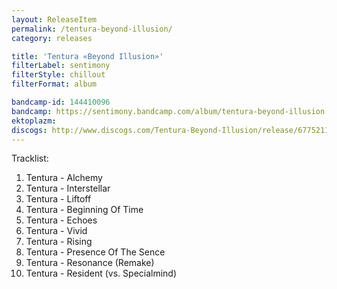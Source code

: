 ```yaml
---
layout: ReleaseItem
permalink: /tentura-beyond-illusion/
category: releases

title: 'Tentura «Beyond Illusion»'
filterLabel: sentimony
filterStyle: chillout
filterFormat: album

bandcamp-id: 144410096
bandcamp: https://sentimony.bandcamp.com/album/tentura-beyond-illusion
ektoplazm: 
discogs: http://www.discogs.com/Tentura-Beyond-Illusion/release/6775211
---
```


Tracklist:

01. Tentura - Alchemy
02. Tentura - Interstellar
03. Tentura - Liftoff
04. Tentura - Beginning Of Time
05. Tentura - Echoes
06. Tentura - Vivid
07. Tentura - Rising
08. Tentura - Presence Of The Sence
09. Tentura - Resonance (Remake)
10. Tentura - Resident (vs. Specialmind)

